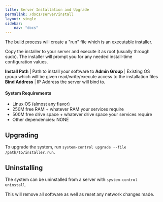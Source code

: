 ```yaml
---
title: Server Installation and Upgrade
permalink: /docs/server/install
layout: single
sidebar:
    nav: "docs"
---
```


The [build process](/docs/cli) will create a "run" file which is an executable installer.

Copy the installer to your server and execute it as root (usually through sudo).
The installer will prompt you for any needed install-time configuration values.

**Install Path** | Path to install your software to 
**Admin Group** | Existing OS group which will be given read/write/execute access to the installation files 
**Bind Address** | IP Address the server will bind to. 
  
#### System Requirements

- Linux OS (almost any flavor)
- 250M free RAM + whatever RAM your services require
- 500M free drive space + whatever drive space your services require
- Other dependencies: NONE 

## Upgrading

To upgrade the system, run `system-control upgrade --file /path/to/installer.run`.

## Uninstalling

The system can be uninstalled from a server with `system-control uninstall`. 

This will remove all software as well as reset any network changes made.   


